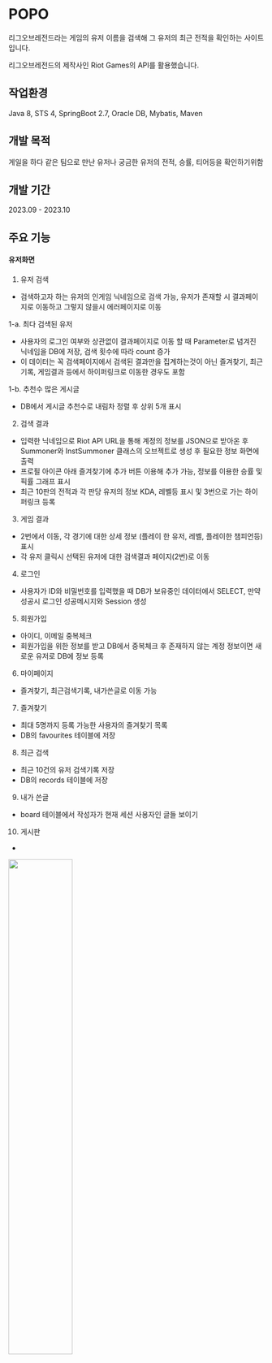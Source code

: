 # POPO
리그오브레전드라는 게임의 유저 이름을 검색해 그 유저의 최근 전적을 확인하는 사이트입니다.

리그오브레전드의 제작사인 Riot Games의 API를 활용했습니다.

## 작업환경
Java 8, STS 4, SpringBoot 2.7, Oracle DB, Mybatis, Maven

## 개발 목적
게일을 하다 같은 팀으로 만난 유저나 궁금한 유저의 전적, 승률, 티어등을 확인하기위함

## 개발 기간
2023.09 - 2023.10

## 주요 기능

#### 유저화면


1. 유저 검색
-  검색하고자 하는 유저의 인게임 닉네임으로 검색 가능, 유저가 존재할 시 결과페이지로 이동하고 그렇지 않을시 에러페이지로 이동

  1-a. 최다 검색된 유저
  - 사용자의 로그인 여부와 상관없이 결과페이지로 이동 할 때 Parameter로 념겨진 닉네임을 DB에 저장, 검색 횟수에 따라 count 증가
  - 이 데이터는 꼭 검색페이지에서 검색된 결과만을 집계하는것이 아닌 즐겨찾기, 최근 기록, 게임결과 등에서 하이퍼링크로 이동한 경우도 포함

  1-b. 추천수 많은 게시글
  - DB에서 게시글 추천수로 내림차 정렬 후 상위 5개 표시
  
2. 검색 결과
- 입력한 닉네임으로 Riot API URL을 통해 계정의 정보를 JSON으로 받아온 후 Summoner와 InstSummoner 클래스의 오브젝트로 생성 후 필요한 정보 화면에 출력
- 프로필 아이콘 아래 즐겨찾기에 추가 버튼 이용해 추가 가능, 정보를 이용한 승률 및 픽률 그래프 표시
- 최근 10판의 전적과 각 판당 유저의 정보 KDA, 레벨등 표시 및 3번으로 가는 하이퍼링크 등록

3. 게임 결과
- 2번에서 이동, 각 경기에 대한 상세 정보 (플레이 한 유저, 레벨, 플레이한 챔피언등) 표시
- 각 유저 클릭시 선택된 유저에 대한 검색결과 페이지(2번)로 이동   

4. 로그인
- 사용자가 ID와 비밀번호를 입력했을 때 DB가 보유중인 데이터에서 SELECT, 만약 성공시 로그인 성공메시지와 Session 생성

5. 회원가입
- 아이디, 이메일 중복체크
- 회원가입을 위한 정보를 받고 DB에서 중복체크 후 존재하지 않는 계정 정보이면 새로운 유저로 DB에 정보 등록

6. 마이페이지
- 즐겨찾기, 최근검색기록, 내가쓴글로 이동 가능

7. 즐겨찾기
- 최대 5명까지 등록 가능한 사용자의 즐겨찾기 목록
- DB의 favourites 테이블에 저장

8. 최근 검색
- 최근 10건의 유저 검색기록 저장
- DB의 records 테이블에 저장

9. 내가 쓴글
- board 테이블에서 작성자가 현재 세션 사용자인 글들 보이기

10. 게시판
- 
   
<img width="50%" src=""/>





